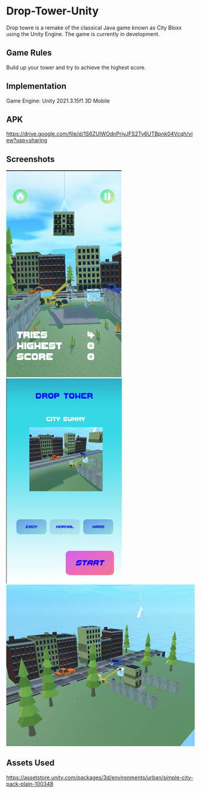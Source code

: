 # Drop-Tower-Unity
Drop towre is a remake of the classical Java game known as City Bloxx using the Unity Engine. The game is currently in development.

## Game Rules
Build up your tower and try to achieve the highest score.

## Implementation
Game Engine: Unity 2021.3.15f1 3D Mobile

## APK
https://drive.google.com/file/d/1S6ZUlWOdnPriyJFS2Ty6UTBpnk04Vcqh/view?usp=sharing

## Screenshots
![Alt text](/Images/Gameplay-1.png)
![Alt text](/Images/Selection-Screen.png)
![Alt text](/Images/Enivironment.png)

## Assets Used
https://assetstore.unity.com/packages/3d/environments/urban/simple-city-pack-plain-100348
